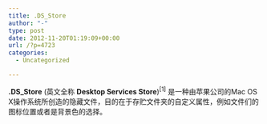 ```yaml
---
title: .DS_Store
author: "-"
type: post
date: 2012-11-20T01:19:09+00:00
url: /?p=4723
categories:
  - Uncategorized

---
```

**.DS_Store** (英文全称 **Desktop Services Store**)<sup id="cite_ref-arnostore_0-0">[1]</sup> 是一种由苹果公司的Mac OS X操作系统所创造的隐藏文件，目的在于存贮文件夹的自定义属性，例如文件们的图标位置或者是背景色的选择。
